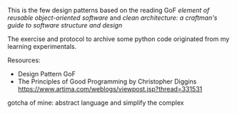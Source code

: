 This is the few design patterns based on the reading GoF <i>element of reusable object-oriented software</i> and <i>clean architecture: a craftman's guide to software structure and design</i> 

The exercise and protocol to archive some python code originated from my learning experimentals. 

Resources:
- Design Pattern GoF
- The Principles of Good Programming by Christopher Diggins https://www.artima.com/weblogs/viewpost.jsp?thread=331531 

gotcha of mine: abstract language and simplify the complex 